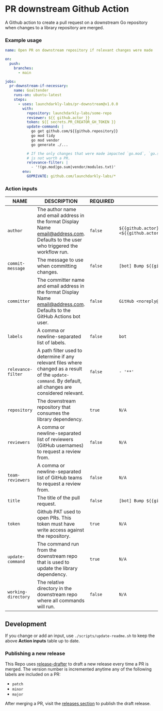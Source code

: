 # PR downstream Github Action
A Github action to create a pull request on a downstream Go repository when changes to a library repository are merged.

### Example usage

```yml
name: Open PR on downstream repository if relevant changes were made

on:
  push:
    branches:
      - main

jobs:
  pr-downstream-if-necessary:
    name: Goaltender
    runs-on: ubuntu-latest
    steps:
      - uses: launchdarkly-labs/pr-downstream@v1.0.0
        with:
          repository: launchdarkly-labs/some-repo
          reviewer: ${{ github.actor }}
          token: ${{ secrets.PR_CREATOR_GH_TOKEN }}
          update-command: |
            go get github.com/${{github.repository}}
            go mod tidy
            go mod vendor
            go generate ./...

          # If the only changes that were made impacted `go.mod`, `go.sum`, and/or `vendor/modules.txt`, then the change
          # is not worth a PR.
          relevance-filter: |
            - '!(go.mod|go.sum|vendor/modules.txt)'
        env:
          GOPRIVATE: github.com/launchdarkly-labs/*
```
### Action inputs

<!-- BEGIN_ACTION_INPUT_TABLE -->
|        NAME         |                                                                        DESCRIPTION                                                                        | REQUIRED |                             DEFAULT                              |
|---------------------|-----------------------------------------------------------------------------------------------------------------------------------------------------------|----------|------------------------------------------------------------------|
| `author`            | The author name and email address in the format Display Name <email@address.com>. Defaults to the user who triggered the workflow run.                    | `false`  | `${{github.actor}} <${{github.actor}}@users.noreply.github.com>` |
| `commit-message`    | The message to use when committing changes.                                                                                                               | `false`  | `[bot] Bump ${{github.event.repository.name}}`                   |
| `committer`         | The committer name and email address in the format Display Name <email@address.com>. Defaults to the GitHub Actions bot user.                             | `false`  | `GitHub <noreply@github.com>`                                    |
| `labels`            | A comma or newline-separated list of labels.                                                                                                              | `false`  | `bot`                                                            |
| `relevance-filter`  | A path filter used to determine if any relevant files where changed as a result of the `update-command`. By default, all changes are considered relevant. | `false`  | `- '**'`                                                         |
| `repository`        | The downstream repository that consumes the library dependency.                                                                                           | `true`   | `N/A`                                                            |
| `reviewers`         | A comma or newline-separated list of reviewers (GitHub usernames) to request a review from.                                                               | `false`  | `N/A`                                                            |
| `team-reviewers`    | A comma or newline-separated list of GitHub teams to request a review from.                                                                               | `false`  | `N/A`                                                            |
| `title`             | The title of the pull request.                                                                                                                            | `false`  | `[bot] Bump ${{github.event.repository.name}}`                   |
| `token`             | Github PAT used to open PRs. This token must have write access against the repository.                                                                    | `true`   | `N/A`                                                            |
| `update-command`    | The command run from the downstream repo that is used to update the library dependency.                                                                   | `true`   | `N/A`                                                            |
| `working-directory` | The relative directory in the downstream repo where all commands will run.                                                                                | `false`  | `N/A`                                                            |
<!-- END_ACTION_INPUT_TABLE -->

## Development

If you change or add an input, use `./scripts/update-readme.sh` to keep the above **Action inputs** table up to date.

### Publishing a new release

This Repo uses [release-drafter](https://github.com/release-drafter/release-drafter) to draft a new release every time a PR is merged. The version number is incremented anytime any of the following labels are included on a PR:

- `patch`
- `minor`
- `major`

After merging a PR, visit the [releases section](https://github.com/launchdarkly-labs/pr-downstream/releases) to publish the draft release.
